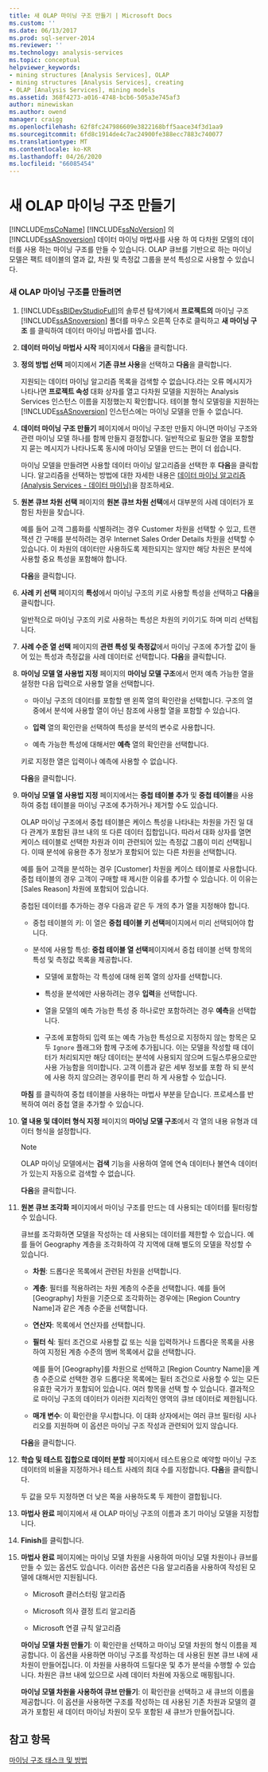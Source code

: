 ```yaml
---
title: 새 OLAP 마이닝 구조 만들기 | Microsoft Docs
ms.custom: ''
ms.date: 06/13/2017
ms.prod: sql-server-2014
ms.reviewer: ''
ms.technology: analysis-services
ms.topic: conceptual
helpviewer_keywords:
- mining structures [Analysis Services], OLAP
- mining structures [Analysis Services], creating
- OLAP [Analysis Services], mining models
ms.assetid: 368f4273-a016-4748-bcb6-505a3e745af3
author: minewiskan
ms.author: owend
manager: craigg
ms.openlocfilehash: 62f8fc247986609e3822168bff5aace34f3d1aa9
ms.sourcegitcommit: 6fd8c1914de4c7ac24900fe388ecc7883c740077
ms.translationtype: MT
ms.contentlocale: ko-KR
ms.lasthandoff: 04/26/2020
ms.locfileid: "66085454"
---
```

# <a name="create-a-new-olap-mining-structure"></a>새 OLAP 마이닝 구조 만들기
  [!INCLUDE[msCoName](../../includes/msconame-md.md)] [!INCLUDE[ssNoVersion](../../includes/ssnoversion-md.md)] 의 [!INCLUDE[ssASnoversion](../../includes/ssasnoversion-md.md)] 데이터 마이닝 마법사를 사용 하 여 다차원 모델의 데이터를 사용 하는 마이닝 구조를 만들 수 있습니다. OLAP 큐브를 기반으로 하는 마이닝 모델은 팩트 테이블의 열과 값, 차원 및 측정값 그룹을 분석 특성으로 사용할 수 있습니다.  
  
### <a name="to-create-a-new-olap-mining-structure"></a>새 OLAP 마이닝 구조를 만들려면  
  
1.  [!INCLUDE[ssBIDevStudioFull](../../includes/ssbidevstudiofull-md.md)]의 솔루션 탐색기에서 **프로젝트의** 마이닝 구조 [!INCLUDE[ssASnoversion](../../includes/ssasnoversion-md.md)] 폴더를 마우스 오른쪽 단추로 클릭하고 **새 마이닝 구조** 를 클릭하여 데이터 마이닝 마법사를 엽니다.  
  
2.  **데이터 마이닝 마법사 시작** 페이지에서 **다음**을 클릭합니다.  
  
3.  **정의 방법 선택** 페이지에서 **기존 큐브 사용**을 선택하고 **다음**을 클릭합니다.  
  
     지원되는 데이터 마이닝 알고리즘 목록을 검색할 수 없습니다.라는 오류 메시지가 나타나면 **프로젝트 속성** 대화 상자를 열고 다차원 모델을 지원하는 Analysis Services 인스턴스 이름을 지정했는지 확인합니다. 테이블 형식 모델링을 지원하는 [!INCLUDE[ssASnoversion](../../includes/ssasnoversion-md.md)] 인스턴스에는 마이닝 모델을 만들 수 없습니다.  
  
4.  **데이터 마이닝 구조 만들기** 페이지에서 마이닝 구조만 만들지 아니면 마이닝 구조와 관련 마이닝 모델 하나를 함께 만들지 결정합니다. 일반적으로 필요한 열을 포함할지 묻는 메시지가 나타나도록 동시에 마이닝 모델을 만드는 편이 더 쉽습니다.  
  
     마이닝 모델을 만들려면 사용할 데이터 마이닝 알고리즘을 선택한 후 **다음**을 클릭합니다. 알고리즘을 선택하는 방법에 대한 자세한 내용은 [데이터 마이닝 알고리즘&#40;Analysis Services - 데이터 마이닝&#41;](data-mining-algorithms-analysis-services-data-mining.md)을 참조하세요.  
  
5.  **원본 큐브 차원 선택** 페이지의 **원본 큐브 차원 선택**에서 대부분의 사례 데이터가 포함된 차원을 찾습니다.  
  
     예를 들어 고객 그룹화를 식별하려는 경우 Customer 차원을 선택할 수 있고, 트랜잭션 간 구매를 분석하려는 경우 Internet Sales Order Details 차원을 선택할 수 있습니다. 이 차원의 데이터만 사용하도록 제한되지는 않지만 해당 차원은 분석에 사용할 중요 특성을 포함해야 합니다.  
  
     **다음**을 클릭합니다.  
  
6.  **사례 키 선택** 페이지의 **특성**에서 마이닝 구조의 키로 사용할 특성을 선택하고 **다음**을 클릭합니다.  
  
     일반적으로 마이닝 구조의 키로 사용하는 특성은 차원의 키이기도 하며 미리 선택됩니다.  
  
7.  **사례 수준 열 선택** 페이지의 **관련 특성 및 측정값**에서 마이닝 구조에 추가할 값이 들어 있는 특성과 측정값을 사례 데이터로 선택합니다. **다음**을 클릭합니다.  
  
8.  **마이닝 모델 열 사용법 지정** 페이지의 **마이닝 모델 구조**에서 먼저 예측 가능한 열을 설정한 다음 입력으로 사용할 열을 선택합니다.  
  
    -   마이닝 구조의 데이터를 포함할 맨 왼쪽 열의 확인란을 선택합니다. 구조의 열 중에서 분석에 사용할 열이 아닌 참조에 사용할 열을 포함할 수 있습니다.  
  
    -   **입력** 열의 확인란을 선택하여 특성을 분석의 변수로 사용합니다.  
  
    -   예측 가능한 특성에 대해서만 **예측** 열의 확인란을 선택합니다.  
  
     키로 지정한 열은 입력이나 예측에 사용할 수 없습니다.  
  
     **다음**을 클릭합니다.  
  
9. **마이닝 모델 열 사용법 지정** 페이지에서는 **중첩 테이블 추가** 및 **중첩 테이블**을 사용하여 중첩 테이블을 마이닝 구조에 추가하거나 제거할 수도 있습니다.  
  
     OLAP 마이닝 구조에서 중첩 테이블은 케이스 특성을 나타내는 차원을 가진 일 대 다 관계가 포함된 큐브 내의 또 다른 데이터 집합입니다. 따라서 대화 상자를 열면 케이스 테이블로 선택한 차원과 이미 관련되어 있는 측정값 그룹이 미리 선택됩니다. 이때 분석에 유용한 추가 정보가 포함되어 있는 다른 차원을 선택합니다.  
  
     예를 들어 고객을 분석하는 경우 [Customer] 차원을 케이스 테이블로 사용합니다. 중첩 테이블의 경우 고객이 구매할 때 제시한 이유를 추가할 수 있습니다. 이 이유는 [Sales Reason] 차원에 포함되어 있습니다.  
  
     중첩된 데이터를 추가하는 경우 다음과 같은 두 개의 추가 열을 지정해야 합니다.  
  
    -   중첩 테이블의 키: 이 열은 **중첩 테이블 키 선택**페이지에서 미리 선택되어야 합니다.  
  
    -   분석에 사용할 특성: **중첩 테이블 열 선택**페이지에서 중첩 테이블 선택 항목의 특성 및 측정값 목록을 제공합니다.  
  
        -   모델에 포함하는 각 특성에 대해 왼쪽 열의 상자를 선택합니다.  
  
        -   특성을 분석에만 사용하려는 경우 **입력**을 선택합니다.  
  
        -   열을 모델의 예측 가능한 특성 중 하나로만 포함하려는 경우 **예측**을 선택합니다.  
  
        -   구조에 포함하되 입력 또는 예측 가능한 특성으로 지정하지 않는 항목은 모두 `Ignore` 플래그와 함께 구조에 추가됩니다. 이는 모델을 작성할 때 데이터가 처리되지만 해당 데이터는 분석에 사용되지 않으며 드릴스루용으로만 사용 가능함을 의미합니다. 고객 이름과 같은 세부 정보를 포함 하 되 분석에 사용 하지 않으려는 경우이를 편리 하 게 사용할 수 있습니다.  
  
     **마침** 를 클릭하여 중첩 테이블을 사용하는 마법사 부분을 닫습니다. 프로세스를 반복하여 여러 중첩 열을 추가할 수 있습니다.  
  
10. **열 내용 및 데이터 형식 지정** 페이지의 **마이닝 모델 구조**에서 각 열의 내용 유형과 데이터 형식을 설정합니다.  
  
    > [!NOTE]  
    >   OLAP 마이닝 모델에서는 **검색** 기능을 사용하여 열에 연속 데이터나 불연속 데이터가 있는지 자동으로 검색할 수 없습니다.  
  
     **다음**을 클릭합니다.  
  
11. **원본 큐브 조각화** 페이지에서 마이닝 구조를 만드는 데 사용되는 데이터를 필터링할 수 있습니다.  
  
     큐브를 조각화하면 모델을 작성하는 데 사용되는 데이터를 제한할 수 있습니다. 예를 들어 Geography 계층을 조각화하여 각 지역에 대해 별도의 모델을 작성할 수 있습니다.  
  
    -   **차원**: 드롭다운 목록에서 관련된 차원을 선택합니다.  
  
    -   **계층**: 필터를 적용하려는 차원 계층의 수준을 선택합니다. 예를 들어 [Geography] 차원을 기준으로 조각화하는 경우에는 [Region Country Name]과 같은 계층 수준을 선택합니다.  
  
    -   **연산자**: 목록에서 연산자를 선택합니다.  
  
    -   **필터 식**: 필터 조건으로 사용할 값 또는 식을 입력하거나 드롭다운 목록을 사용하여 지정된 계층 수준의 멤버 목록에서 값을 선택합니다.  
  
         예를 들어 [Geography]를 차원으로 선택하고 [Region Country Name]을 계층 수준으로 선택한 경우 드롭다운 목록에는 필터 조건으로 사용할 수 있는 모든 유효한 국가가 포함되어 있습니다. 여러 항목을 선택 할 수 있습니다. 결과적으로 마이닝 구조의 데이터가 이러한 지리적인 영역의 큐브 데이터로 제한됩니다.  
  
    -   **매개 변수**: 이 확인란을 무시합니다. 이 대화 상자에서는 여러 큐브 필터링 시나리오를 지원하며 이 옵션은 마이닝 구조 작성과 관련되어 있지 않습니다.  
  
     **다음**을 클릭합니다.  
  
12. **학습 및 테스트 집합으로 데이터 분할** 페이지에서 테스트용으로 예약할 마이닝 구조 데이터의 비율을 지정하거나 테스트 사례의 최대 수를 지정합니다. **다음**을 클릭합니다.  
  
     두 값을 모두 지정하면 더 낮은 쪽을 사용하도록 두 제한이 결합됩니다.  
  
13. **마법사 완료** 페이지에서 새 OLAP 마이닝 구조의 이름과 초기 마이닝 모델을 지정합니다.  
  
14. **Finish**를 클릭합니다.  
  
15. **마법사 완료** 페이지에는 마이닝 모델 차원을 사용하여 마이닝 모델 차원이나 큐브를 만들 수 있는 옵션도 있습니다. 이러한 옵션은 다음 알고리즘을 사용하여 작성된 모델에 대해서만 지원됩니다.  
  
    -   Microsoft 클러스터링 알고리즘  
  
    -   Microsoft 의사 결정 트리 알고리즘  
  
    -   Microsoft 연결 규칙 알고리즘  
  
     **마이닝 모델 차원 만들기**: 이 확인란을 선택하고 마이닝 모델 차원의 형식 이름을 제공합니다. 이 옵션을 사용하면 마이닝 구조를 작성하는 데 사용된 원본 큐브 내에 새 차원이 만들어집니다. 이 차원을 사용하여 드릴다운 및 추가 분석을 수행할 수 있습니다. 차원은 큐브 내에 있으므로 사례 데이터 차원에 자동으로 매핑됩니다.  
  
     **마이닝 모델 차원을 사용하여 큐브 만들기**: 이 확인란을 선택하고 새 큐브의 이름을 제공합니다. 이 옵션을 사용하면 구조를 작성하는 데 사용된 기존 차원과 모델의 결과가 포함된 새 데이터 마이닝 차원이 모두 포함된 새 큐브가 만들어집니다.  
  
## <a name="see-also"></a>참고 항목  
 [마이닝 구조 태스크 및 방법](mining-structure-tasks-and-how-tos.md)  
  
  
